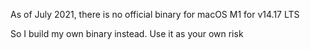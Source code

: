 As of July 2021, there is no official binary for macOS M1 for v14.17 LTS

So I build my own binary instead. Use it as your own risk
